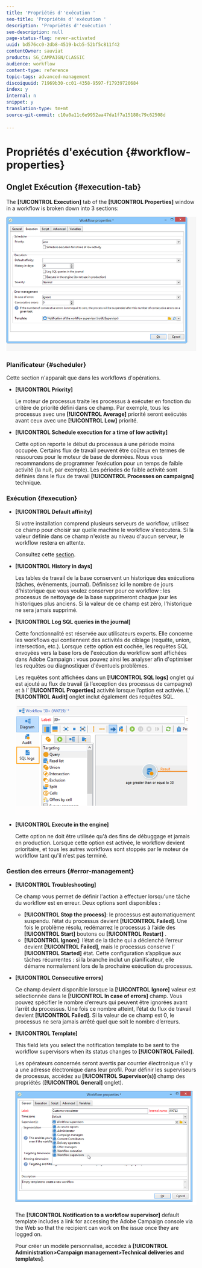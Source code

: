 ```yaml
---
title: 'Propriétés d''exécution '
seo-title: 'Propriétés d''exécution '
description: 'Propriétés d''exécution '
seo-description: null
page-status-flag: never-activated
uuid: bd576cc0-2db8-4519-bcb5-52bf5c811f42
contentOwner: sauviat
products: SG_CAMPAIGN/CLASSIC
audience: workflow
content-type: reference
topic-tags: advanced-management
discoiquuid: 71969b30-cc01-4358-9597-f17939720684
index: y
internal: n
snippet: y
translation-type: tm+mt
source-git-commit: c10a0a11c6e9952aa47da1f7a15188c79c62508d

---
```



# Propriétés d&#39;exécution {#workflow-properties}

## Onglet Exécution {#execution-tab}

The **[!UICONTROL Execution]** tab of the **[!UICONTROL Properties]** window in a workflow is broken down into 3 sections:

![](assets/wf_execution_tab.png)

### Planificateur {#scheduler}

Cette section n&#39;apparaît que dans les workflows d&#39;opérations.

* **[!UICONTROL Priority]**

   Le moteur de processus traite les processus à exécuter en fonction du critère de priorité défini dans ce champ. Par exemple, tous les processus avec une **[!UICONTROL Average]** priorité seront exécutés avant ceux avec une **[!UICONTROL Low]** priorité.

* **[!UICONTROL Schedule execution for a time of low activity]**

   Cette option reporte le début du processus à une période moins occupée. Certains flux de travail peuvent être coûteux en termes de ressources pour le moteur de base de données. Nous vous recommandons de programmer l’exécution pour un temps de faible activité (la nuit, par exemple). Les périodes de faible activité sont définies dans le flux de travail **[!UICONTROL Processes on campaigns]** technique.

### Exécution {#execution}

* **[!UICONTROL Default affinity]**

   Si votre installation comprend plusieurs serveurs de workflow, utilisez ce champ pour choisir sur quelle machine le workflow s&#39;exécutera. Si la valeur définie dans ce champ n&#39;existe au niveau d&#39;aucun serveur, le workflow restera en attente.

   Consultez cette [section](../../installation/using/configuring-campaign-server.md#high-availability-workflows-and-affinities).

* **[!UICONTROL History in days]**

   Les tables de travail de la base conservent un historique des exécutions (tâches, évènements, journal). Définissez ici le nombre de jours d&#39;historique que vous voulez conserver pour ce workflow : les processus de nettoyage de la base supprimeront chaque jour les historiques plus anciens. Si la valeur de ce champ est zéro, l&#39;historique ne sera jamais supprimé.

* **[!UICONTROL Log SQL queries in the journal]**

   Cette fonctionnalité est réservée aux utilisateurs experts. Elle concerne les workflows qui contiennent des activités de ciblage (requête, union, intersection, etc.). Lorsque cette option est cochée, les requêtes SQL envoyées vers la base lors de l&#39;exécution du workflow sont affichées dans Adobe Campaign : vous pouvez ainsi les analyser afin d&#39;optimiser les requêtes ou diagnostiquer d&#39;éventuels problèmes.

   Les requêtes sont affichées dans un **[!UICONTROL SQL logs]** onglet qui est ajouté au flux de travail (à l’exception des processus de campagne) et à l’ **[!UICONTROL Properties]** activité lorsque l’option est activée. L&#39; **[!UICONTROL Audit]** onglet inclut également des requêtes SQL.

   ![](assets/wf_tab_log_sql.png)

* **[!UICONTROL Execute in the engine]**

   Cette option ne doit être utilisée qu&#39;à des fins de débuggage et jamais en production. Lorsque cette option est activée, le workflow devient prioritaire, et tous les autres workflows sont stoppés par le moteur de workflow tant qu&#39;il n&#39;est pas terminé.

### Gestion des erreurs  {#error-management}

* **[!UICONTROL Troubleshooting]**

   Ce champ vous permet de définir l&#39;action à effectuer lorsqu&#39;une tâche du workflow est en erreur. Deux options sont disponibles :

   * **[!UICONTROL Stop the process]**: le processus est automatiquement suspendu. l’état du processus devient **[!UICONTROL Failed]**. Une fois le problème résolu, redémarrez le processus à l’aide des **[!UICONTROL Start]** boutons ou **[!UICONTROL Restart]** .
   * **[!UICONTROL Ignore]**: l’état de la tâche qui a déclenché l’erreur devient **[!UICONTROL Failed]**, mais le processus conserve l’ **[!UICONTROL Started]** état. Cette configuration s’applique aux tâches récurrentes : si la branche inclut un planificateur, elle démarre normalement lors de la prochaine exécution du processus.

* **[!UICONTROL Consecutive errors]**

   Ce champ devient disponible lorsque la **[!UICONTROL Ignore]** valeur est sélectionnée dans le **[!UICONTROL In case of errors]** champ. Vous pouvez spécifier le nombre d’erreurs qui peuvent être ignorées avant l’arrêt du processus. Une fois ce nombre atteint, l’état du flux de travail devient **[!UICONTROL Failed]**. Si la valeur de ce champ est 0, le processus ne sera jamais arrêté quel que soit le nombre d’erreurs.

* **[!UICONTROL Template]**

   This field lets you select the notification template to be sent to the workflow supervisors when its status changes to **[!UICONTROL Failed]**.

   Les opérateurs concernés seront avertis par courrier électronique s&#39;il y a une adresse électronique dans leur profil. Pour définir les superviseurs de processus, accédez au **[!UICONTROL Supervisor(s)]** champ des propriétés (**[!UICONTROL General]** onglet).

   ![](assets/wf-properties_select-supervisors.png)

   The **[!UICONTROL Notification to a workflow supervisor]** default template includes a link for accessing the Adobe Campaign console via the Web so that the recipient can work on the issue once they are logged on.

   Pour créer un modèle personnalisé, accédez à **[!UICONTROL Administration>Campaign management>Technical deliveries and templates]**.

